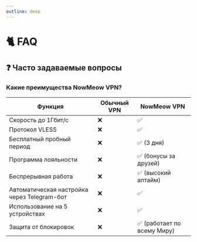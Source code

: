 ```yaml
---
outline: deep
---
```


# 🐈 FAQ
## ❓ Часто задаваемые вопросы

### Какие преимущества NowMeow VPN?
| Функция                | Обычный VPN | NowMeow VPN          |
|------------------------|-------------|----------------------|
| Скорость до 1Гбит/c   | ❌          | ✅                   |
| Протокол VLESS | ❌          | ✅                   |
| Бесплатный пробный период | ❌        | ✅ (3 дня)            |
| Программа лояльности   | ❌          | ✅ (бонусы за друзей)  |
| Беспрерывная работа    | ❌          | ✅ (высокий аптайм)    |
| Автоматическая настройка через Telegram-бот | ❌ | ✅         |
| Использование на 5 устройствах | ❌     | ✅                   |
| Защита от блокировок   | ❌          | ✅ (работает по всему Миру)

